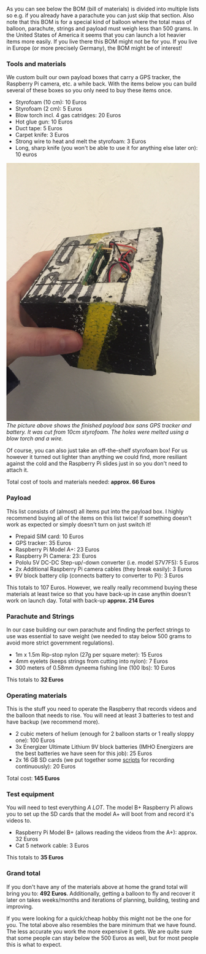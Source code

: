 As you can see below the BOM (bill of materials) is divided into multiple lists so e.g. if you already have a parachute you can just skip that section. Also note that this BOM is for a special kind of balloon where the total mass of balloon, parachute, strings and payload must weigh less than 500 grams. In the United States of America it seems that you can launch a lot heavier items more easily. If you live there this BOM might not be for you. If you live in Europe (or more precisely Germany), the BOM might be of interest!


### Tools and materials
We custom built our own payload boxes that carry a GPS tracker, the Raspberry Pi camera, etc. a while back. With the items below you can build several of these boxes so you only need to buy these items once.

- Styrofoam (10 cm): 10 Euros
- Styrofoam (2 cm): 5 Euros
- Blow torch incl. 4 gas catridges: 20 Euros
- Hot glue gun: 10 Euros
- Duct tape: 5 Euros
- Carpet knife: 3 Euros
- Strong wire to heat and melt the styrofoam: 3 Euros
- Long, sharp knife (you won't be able to use it for anything else later on): 10 euros

![Finished payload box sans GPS tracker and battery](media/payload_box.jpg "Finished payload box sans GPS tracker and battery")
*The picture above shows the finished payload box sans GPS tracker and battery. It was cut from 10cm styrofoam. The holes were melted using a blow torch and a wire.*

Of course, you can also just take an off-the-shelf styrofoam box! For us however it turned out lighter than anything we could find, more resiliant against the cold and the Raspberry Pi slides just in so you don't need to attach it. 

Total cost of tools and materials needed: **approx. 66 Euros**


### Payload
This list consists of (almost) all items put into the payload box. I highly recommend buying all of the items on this list twice! If something doesn't work as expected or simply doesn't turn on just switch it!

- Prepaid SIM card: 10 Euros
- GPS tracker: 35 Euros
- Raspberry Pi Model A+: 23 Euros
- Raspberry Pi Camera: 23: Euros
- Pololu 5V DC-DC Step-up/-down converter (i.e. model S7V7F5): 5 Euros
- 2x Additional Raspberry Pi camera cables (they break easily): 3 Euros
- 9V block battery clip (connects battery to converter to Pi): 3 Euros

This totals to 107 Euros. However, we really really recommend buying these materials at least twice so that you have back-up in case anythin doesn't work on launch day. Total with back-up **approx. 214 Euros**


### Parachute and Strings
In our case building our own parachute and finding the perfect strings to use was essential to save weight (we needed to stay below 500 grams to avoid more strict government regulations).

- 1m x 1.5m Rip-stop nylon (27g per square meter): 15 Euros
- 4mm eyelets (keeps strings from cutting into nylon): 7 Euros
- 300 meters of 0.58mm dyneema fishing line (100 lbs): 10 Euros

This totals to **32 Euros**

### Operating materials
This is the stuff you need to operate the Raspberry that records videos and the balloon that needs to rise. You will need at least 3 batteries to test and have backup (we recommend more).

- 2 cubic meters of helium (enough for 2 balloon starts or 1 really sloppy one): 100 Euros
- 3x Energizer Ultimate Lithium 9V block batteries (IMHO Energizers are the best batteries we have seen for this job): 25 Euros
- 2x 16 GB SD cards (we put together some [scripts](https://bitbucket.org/rnorff/yffzhab) for recording continuously): 20 Euros

Total cost: **145 Euros**

### Test equipment
You will need to test everything *A LOT*. The model B+ Raspberry Pi allows you to set up the SD cards that the model A+ will boot from and record it's videos to.

- Raspberry Pi Model B+ (allows reading the videos from the A+): approx. 32 Euros
- Cat 5 network cable: 3 Euros

This totals to **35 Euros**

### Grand total
If you don't have any of the materials above at home the grand total will bring you to: **492 Euros**. Additionally, getting a balloon to fly and recover it later on takes weeks/months and iterations of planning, building, testing and improving. 

If you were looking for a quick/cheap hobby this might not be the one for you. The total above also resembles the bare minimum that we have found. The less accurate you work the more expensive it gets. We are quite sure that some people can stay below the 500 Euros as well, but for most people this is what to expect.